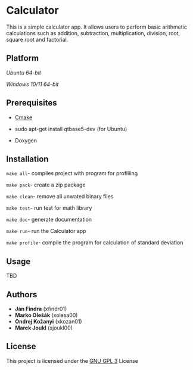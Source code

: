 # Calculator
This is a simple calculator app. It allows users to perform basic arithmetic calculations such as addition, subtraction, multiplication, division, root, square root and factorial.

## Platform
*Ubuntu 64-bit*

*Windows 10/11 64-bit*
## Prerequisites 
- [Cmake](https://cmake.org/ "Cmake")

- sudo apt-get install qtbase5-dev (for Ubuntu)

- Doxygen
## Installation
`make all`- compiles project with program for profilling

`make pack`- create a zip package 

`make clean`- remove all unwated binary files

`make test`- run test for math library

`make doc`- generate documentation

`make run`- run the Calculator app

`make profile`- compile the program for calculation of 
standard deviation 
## Usage
TBD

## Authors
- **Ján Findra** (xfindr01)
- **Marko Olešák** (xolesa00)
- **Ondrej Kožanyi** (xkozan01)
- **Marek Joukl** (xjoukl00)

## License
This project is licensed under the [GNU GPL 3](https://www.gnu.org/licenses/gpl-3.0.html "GNU GPL 3") License

